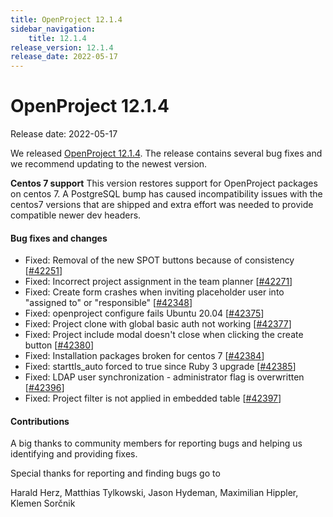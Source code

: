 ```yaml
---
title: OpenProject 12.1.4
sidebar_navigation:
    title: 12.1.4
release_version: 12.1.4
release_date: 2022-05-17
---
```


# OpenProject 12.1.4

Release date: 2022-05-17

We released [OpenProject 12.1.4](https://community.openproject.org/versions/1551).
The release contains several bug fixes and we recommend updating to the newest version.

**Centos 7 support**
This version restores support for OpenProject packages on centos 7. A PostgreSQL bump has caused incompatibility issues with the centos7 versions that are shipped and extra effort was needed to provide compatible newer dev headers.

<!--more-->
#### Bug fixes and changes

- Fixed: Removal of the new SPOT buttons because of consistency \[[#42251](https://community.openproject.org/wp/42251)\]
- Fixed: Incorrect project assignment in the team planner \[[#42271](https://community.openproject.org/wp/42271)\]
- Fixed: Create form crashes when inviting placeholder user into "assigned to" or "responsible" \[[#42348](https://community.openproject.org/wp/42348)\]
- Fixed: openproject configure fails Ubuntu 20.04 \[[#42375](https://community.openproject.org/wp/42375)\]
- Fixed: Project clone with global basic auth not working \[[#42377](https://community.openproject.org/wp/42377)\]
- Fixed: Project include modal doesn't close when clicking the create button \[[#42380](https://community.openproject.org/wp/42380)\]
- Fixed: Installation packages broken for centos 7 \[[#42384](https://community.openproject.org/wp/42384)\]
- Fixed: starttls_auto forced to true since Ruby 3 upgrade \[[#42385](https://community.openproject.org/wp/42385)\]
- Fixed: LDAP user synchronization - administrator  flag is overwritten  \[[#42396](https://community.openproject.org/wp/42396)\]
- Fixed: Project filter is not applied in embedded table \[[#42397](https://community.openproject.org/wp/42397)\]

#### Contributions
A big thanks to community members for reporting bugs and helping us identifying and providing fixes.

Special thanks for reporting and finding bugs go to

Harald Herz, Matthias Tylkowski, Jason Hydeman, Maximilian Hippler, Klemen Sorčnik
